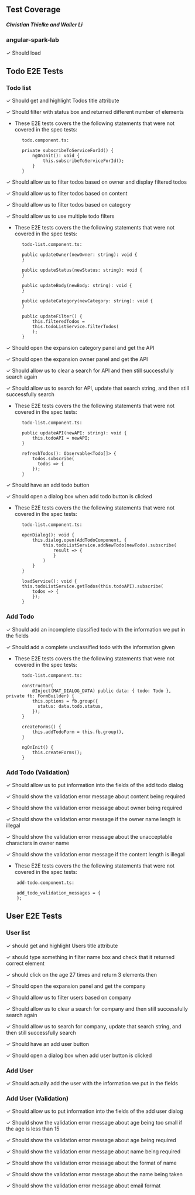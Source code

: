 ## Test Coverage
##### Christian Thielke and Waller Li
### angular-spark-lab

   ✓ Should load

## Todo E2E Tests
### Todo list

   ✓ Should get and highlight Todos title attribute 

   ✓ Should filter with status box and returned different number of elements
   
   - These E2E tests covers the the following statements that were not covered in the spec tests:
   ```text
         todo.component.ts:
         
         private subscribeToServiceForId() {
             ngOnInit(): void {
                 this.subscribeToServiceForId();
             }
         }
   ```

   ✓ Should allow us to filter todos based on owner and display filtered todos
 
   ✓ Should allow us to filter todos based on content

   ✓ Should allow us to filter todos based on category

   ✓ Should allow us to use multiple todo filters
   
   - These E2E tests covers the the following statements that were not covered in the spec tests:

   ```text
         todo-list.component.ts:
         
         public updateOwner(newOwner: string): void {
         }
         
         public updateStatus(newStatus: string): void {
         }
            
         public updateBody(newBody: string): void {
         }
         
         public updateCategory(newCategory: string): void {
         }
         
         public updateFilter() {
             this.filteredTodos =
             this.todoListService.filterTodos(
             );
         }
   ```

   ✓ Should open the expansion category panel and get the API
    
   ✓ Should open the expansion owner panel and get the API
    
   ✓ Should allow us to clear a search for API and then still successfully search again
    
   ✓ Should allow us to search for API, update that search string, and then still successfully search
   
   - These E2E tests covers the the following statements that were not covered in the spec tests:
   
  ```text
        todo-list.component.ts:
    
        public updateAPI(newAPI: string): void {
            this.todoAPI = newAPI;
        }
    
        refreshTodos(): Observable<Todo[]> {
            todos.subscribe(
              todos => {
            });
        }
   ```
    
   ✓ Should have an add todo button
   
   ✓ Should open a dialog box when add todo button is clicked
   
   - These E2E tests covers the the following statements that were not covered in the spec tests:
   
  ```text
        todo-list.component.ts:
        
        openDialog(): void {
            this.dialog.open(AddTodoComponent, {
                this.todoListService.addNewTodo(newTodo).subscribe(
                    result => {
                    }
                )
            }
        }
        
        loadService(): void {
        this.todoListService.getTodos(this.todoAPI).subscribe(
            todos => {
            });
        }
  ```

### Add Todo

   ✓ Should add an incomplete classified todo with the information we put in the fields
            
   ✓ Should add a complete unclassified todo with the information given
   
   - These E2E tests covers the the following statements that were not covered in the spec tests:
            
   ```text
         todo-list.component.ts:
         
         constructor(
             @Inject(MAT_DIALOG_DATA) public data: { todo: Todo }, private fb: FormBuilder) {
             this.options = fb.group({
               status: data.todo.status,
             });
         }
                   
         createForms() {
             this.addTodoForm = this.fb.group(),
         }
                  
         ngOnInit() {
             this.createForms();
         }
   ```

### Add Todo (Validation)

   ✓ Should allow us to put information into the fields of the add todo dialog
  
   ✓ Should show the validation error message about content being required

   ✓ Should show the validation error message about owner being required

   ✓ Should show the validation error message if the owner name length is illegal

   ✓ Should show the validation error message about the unacceptable characters in owner name

   ✓ Should show the validation error message if the content length is illegal
   
   - These E2E tests covers the the following statements that were not covered in the spec tests:
    
   ```text
       add-todo.component.ts:
       
       add_todo_validation_messages = {
       };
   ```

## User  E2E Tests
### User list

   ✓ should get and highlight Users title attribute 
    
   ✓ should type something in filter name box and check that it returned correct element
   
   ✓ should click on the age 27 times and return 3 elements then 
  
   ✓ Should open the expansion panel and get the company
 
   ✓ Should allow us to filter users based on company
    
   ✓ Should allow us to clear a search for company and then still successfully search again
   
   ✓ Should allow us to search for company, update that search string, and then still successfully search
  
   ✓ Should have an add user button
 
   ✓ Should open a dialog box when add user button is clicked

### Add User

   ✓ Should actually add the user with the information we put in the fields

### Add User (Validation)

   ✓ Should allow us to put information into the fields of the add user dialog
        
   ✓ Should show the validation error message about age being too small if the age is less than 15
    
   ✓ Should show the validation error message about age being required

   ✓ Should show the validation error message about name being required

   ✓ Should show the validation error message about the format of name

   ✓ Should show the validation error message about the name being taken

   ✓ Should show the validation error message about email format